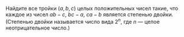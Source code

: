 Найдите все тройки $\left( a,b,c \right)$ целых положительных чисел такие, что каждое из чисел $ab-c$, $bc-a$, $ca-b$ является степенью двойки.
(Степенью двойки называется число вида ${{2}^{n}}$, где $n$ — целое неотрицательное число.)